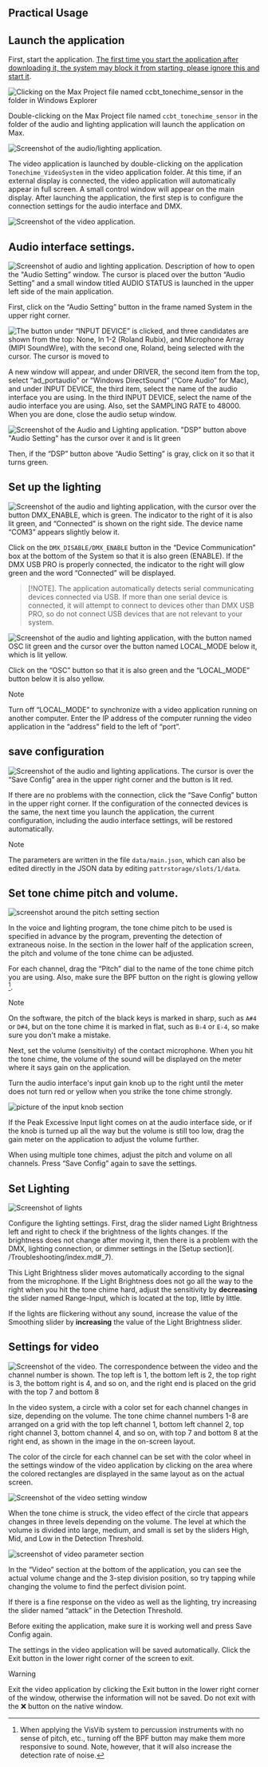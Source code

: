 ## Practical Usage

## Launch the application

First, start the application. [The first time you start the application after downloading it, the system may block it from starting, please ignore this and start it](../Troubleshooting/index.md#_2).

![Clicking on the Max Project file named ccbt_tonechime_sensor in the folder in Windows Explorer](../img/launch_maxapp.png)


Double-clicking on the Max Project file named `ccbt_tonechime_sensor` in the folder of the audio and lighting application will launch the application on Max.

![Screenshot of the audio/lighting application.](../img/screenshot-mainapp.png)


The video application is launched by double-clicking on the application `Tonechime_VideoSystem` in the video application folder. At this time, if an external display is connected, the video application will automatically appear in full screen. A small control window will appear on the main display. After launching the application, the first step is to configure the connection settings for the audio interface and DMX.

![Screenshot of the video application.](../img/video-system.png)

## Audio interface settings.

![Screenshot of audio and lighting application. Description of how to open the "Audio Setting” window. The cursor is placed over the button “Audio Setting” and a small window titled AUDIO STATUS is launched in the upper left side of the main application.](../img/select-audiointerface.png)

First, click on the “Audio Setting” button in the frame named System in the upper right corner.

![The button under “INPUT DEVICE” is clicked, and three candidates are shown from the top: None, In 1-2 (Roland Rubix), and Microphone Array (MIPI SoundWire), with the second one, Roland, being selected with the cursor. The cursor is moved to](../img/select-audiointerface2.png)

A new window will appear, and under DRIVER, the second item from the top, select “ad_portaudio” or “Windows DirectSound” (“Core Audio” for Mac), and under INPUT DEVICE, the third item, select the name of the audio interface you are using. In the third INPUT DEVICE, select the name of the audio interface you are using. Also, set the SAMPLING RATE to 48000. When you are done, close the audio setup window.

![Screenshot of the Audio and Lighting application. "DSP” button above "Audio Setting" has the cursor over it and is lit green](../img/select-audiointerface3.png)

Then, if the “DSP” button above “Audio Setting” is gray, click on it so that it turns green.

## Set up the lighting

![Screenshot of the audio and lighting application, with the cursor over the button DMX_ENABLE, which is green. The indicator to the right of it is also lit green, and “Connected” is shown on the right side. The device name “COM3” appears slightly below it.](../img/dmx-enable.png)

Click on the `DMX_DISABLE/DMX_ENABLE` button in the “Device Communication” box at the bottom of the System so that it is also green (ENABLE). If the DMX USB PRO is properly connected, the indicator to the right will glow green and the word “Connected” will be displayed.

> [!NOTE].
> The application automatically detects serial communicating devices connected via USB. If more than one serial device is connected, it will attempt to connect to devices other than DMX USB PRO, so do not connect USB devices that are not relevant to your system.

![Screenshot of the audio and lighting application, with the button named OSC lit green and the cursor over the button named LOCAL_MODE below it, which is lit yellow.](../img/osc-enable.png)

Click on the “OSC” button so that it is also green and the “LOCAL_MODE” button below it is also yellow.

> [!NOTE]
> Turn off “LOCAL_MODE” to synchronize with a video application running on another computer. Enter the IP address of the computer running the video application in the “address” field to the left of “port”.

## save configuration

![Screenshot of the audio and lighting applications. The cursor is over the “Save Config” area in the upper right corner and the button is lit red.](../img/save_config.png)

If there are no problems with the connection, click the “Save Config” button in the upper right corner. If the configuration of the connected devices is the same, the next time you launch the application, the current configuration, including the audio interface settings, will be restored automatically.

> [!NOTE]
> The parameters are written in the file `data/main.json`, which can also be edited directly in the JSON data by editing `pattrstorage/slots/1/data`.

## Set tone chime pitch and volume.

![screenshot around the pitch setting section](../img/adjust-pitch.png)

In the voice and lighting program, the tone chime pitch to be used is specified in advance by the program, preventing the detection of extraneous noise. In the section in the lower half of the application screen, the pitch and volume of the tone chime can be adjusted.

For each channel, drag the “Pitch” dial to the name of the tone chime pitch you are using. Also, make sure the BPF button on the right is glowing yellow [^bpf].

> [!NOTE]
> On the software, the pitch of the black keys is marked in sharp, such as `A#4` or `D#4`, but on the tone chime it is marked in flat, such as `B♭4` or `E♭4`, so make sure you don't make a mistake.

[^bpf]: When applying the VisVib system to percussion instruments with no sense of pitch, etc., turning off the BPF button may make them more responsive to sound. Note, however, that it will also increase the detection rate of noise.

Next, set the volume (sensitivity) of the contact microphone. When you hit the tone chime, the volume of the sound will be displayed on the meter where it says gain on the application.

Turn the audio interface's input gain knob up to the right until the meter does not turn red or yellow when you strike the tone chime strongly.

![picture of the input knob section](../img/audiointerface_gain.jpg)

If the Peak Excessive Input light comes on at the audio interface side, or if the knob is turned up all the way but the volume is still too low, drag the gain meter on the application to adjust the volume further.

When using multiple tone chimes, adjust the pitch and volume on all channels. Press “Save Config” again to save the settings.

## Set Lighting

![Screenshot of lights](../img/test-lightslider.png)

Configure the lighting settings. First, drag the slider named Light Brightness left and right to check if the brightness of the lights changes. If the brightness does not change after moving it, then there is a problem with the DMX, lighting connection, or dimmer settings in the [Setup section](. /Troubleshooting/index.md#_7).

This Light Brightness slider moves automatically according to the signal from the microphone. If the Light Brightness does not go all the way to the right when you hit the tone chime hard, adjust the sensitivity by **decreasing** the slider named Range-Input, which is located at the top, little by little.

If the lights are flickering without any sound, increase the value of the Smoothing slider by **increasing** the value of the Light Brightness slider.

## Settings for video

![Screenshot of the video. The correspondence between the video and the channel number is shown. The top left is 1, the bottom left is 2, the top right is 3, the bottom right is 4, and so on, and the right end is placed on the grid with the top 7 and bottom 8](../img/video_screenshot.png)

In the video system, a circle with a color set for each channel changes in size, depending on the volume. The tone chime channel numbers 1-8 are arranged on a grid with the top left channel 1, bottom left channel 2, top right channel 3, bottom channel 4, and so on, with top 7 and bottom 8 at the right end, as shown in the image in the on-screen layout.

The color of the circle for each channel can be set with the color wheel in the settings window of the video application by clicking on the area where the colored rectangles are displayed in the same layout as on the actual screen.

![Screenshot of the video setting window](../img/videocontroller_ss.png)

When the tone chime is struck, the video effect of the circle that appears changes in three levels depending on the volume. The level at which the volume is divided into large, medium, and small is set by the sliders High, Mid, and Low in the Detection Threshold.

![screenshot of video parameter section](../img/detection_threshold.png)

In the “Video” section at the bottom of the application, you can see the actual volume change and the 3-step division position, so try tapping while changing the volume to find the perfect division point.

If there is a fine response on the video as well as the lighting, try increasing the slider named “attack” in the Detection Threshold.

Before exiting the application, make sure it is working well and press Save Config again.

The settings in the video application will be saved automatically. Click the Exit button in the lower right corner of the screen to exit.

> [!WARNING]
> Exit the video application by clicking the Exit button in the lower right corner of the window, otherwise the information will not be saved. Do not exit with the ❌ button on the native window.
